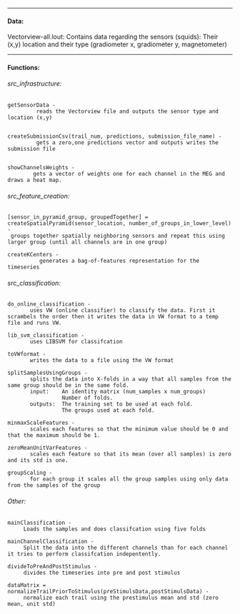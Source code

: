 ----------------------------------------
#### Data:


Vectorview-all.lout:
Contains data regarding the sensors (squids): Their (x,y) location and their type (gradiometer x, gradiometer y, magnetometer)


----------------------------------------
#### Functions:

###### src_infrastructure:


	getSensorData - 
	         reads the Vectorview file and outputs the sensor type and location (x,y)


	createSubmissionCsv(trail_num, predictions, submission_file_name) - 
	         gets a zero,one predictions vector and outputs writes the submission file


	showChannelsWeights - 
	        gets a vector of weights one for each channel in the MEG and draws a heat map.



###### src_feature_creation:


	[sensor_in_pyramid_group, groupedTogether] = createSpatialPyramid(sensor_location, number_of_groups_in_lower_level) - 
	 groups together spatially neighboring sensors and repeat this using larger group (until all channels are in one group)

	createKCenters -
	          generates a bag-of-features representation for the timeseries



###### src_classification:


	do_online_classification - 
	       uses VW (online classifier) to classify the data. First it scrambels the order then it writes the data in VW format to a temp file and runs VW.

	lib_svm_classification - 
	       uses LIBSVM for classifcation

	toVWformat - 
	       writes the data to a file using the VW format

	splitSamplesUsingGroups -
	       splits the data into X-folds in a way that all samples from the same group should be in the same fold.
	       input:    An identity matrix (num_samples x num_groups)
	                 Number of folds.
	       outputs:  The training set to be used at each fold.
	                 The groups used at each fold.

	minmaxScaleFeatures - 
	       scales each features so that the minimum value should be 0 and that the maximum should be 1.

	zeroMeanUnitVarFeatures - 
	       scales each feature so that its mean (over all samples) is zero and its std is one.

	groupScaling - 
	       for each group it scales all the group samples using only data from the samples of the group


###### Other:

	mainClassification - 
	     Loads the samples and does classifcation using five folds

	mainChannelClassification - 
	     Split the data into the different channels than for each channel it tries to perform classifcation indepentently.

	divideToPreAndPostStimulus - 
	     divides the timeseries into pre and post stimulus

	dataMatrix = normalizeTrailPriorToStimulus(preStimulsData,postStimulsData) -
	     normalize each trail using the prestimulus mean and std (zero mean, unit std)

